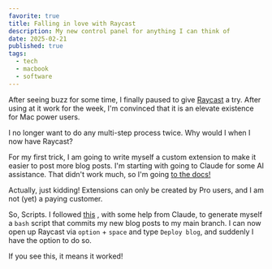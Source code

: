 ```yaml
---
favorite: true
title: Falling in love with Raycast
description: My new control panel for anything I can think of
date: 2025-02-21
published: true
tags:
  - tech
  - macbook
  - software
---
```

After seeing buzz for some time, I finally paused to give [Raycast](https://www.raycast.com/) a try. After using at it work for the week, I'm convinced that it is an elevate existence for Mac power users. 

I no longer want to do any multi-step process twice. Why would I when I now have Raycast? 

For my first trick, I am going to write myself a custom extension to make it easier to post more blog posts. I'm starting with going to Claude for some AI assistance. That didn't work much, so I'm going [to the docs!](https://developers.raycast.com/basics/create-your-first-extension)

Actually, just kidding! Extensions can only be created by Pro users, and I am not (yet) a paying customer. 

So, Scripts. I followed [this](https://www.raycast.com/blog/getting-started-with-script-commands) , with some help from Claude, to generate myself a `bash` script that commits my new blog posts to my main branch. I can now open up Raycast via `option` + `space` and type `Deploy blog`, and suddenly I have the option to do so. 

If you see this, it means it worked! 
